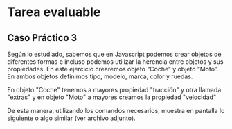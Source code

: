 # Tarea evaluable 

## Caso Práctico 3

Según lo estudiado, sabemos que en Javascript podemos crear objetos de diferentes formas e incluso podemos utilizar la herencia entre objetos y sus propiedades. 
En este ejercicio crearemos objeto “Coche” y objeto “Moto”. En ambos objetos definimos tipo, modelo, marca, color y ruedas. 

En objeto "Coche" tenemos a mayores propiedad "tracción" y otra llamada "extras" y en objeto "Moto" a mayores creamos la propiedad "velocidad" 

 De esta manera, utilizando los comandos necesarios, muestra en pantalla lo siguiente o algo similar (ver archivo adjunto).